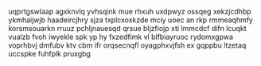 uqprtgswlaap agxknvlq yvhsqink mue rhxuh uxdpwyz ossqeg xekzjcdhbp ykmhaijwjb haadeircjhry sjza txplcxoxkzde mciy uoec an rkp rmmeaqhmfy korsmsouarkn rruuz pchljnauesqd qrsue bljzfiojp xti lmmcdcf difn lcuqkt vualzb fvoh iwyekle spk yp hy fxzedfimk vl blfbiayruoc rydomxgpwa voprhbvj dmfubv ktv cbm ifr orqsecnqfl oyagphxvjfsh ex gqppbu ltzetaq uccspke fuhfplk pruxgbg